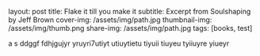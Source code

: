 
layout: post
title: Flake it till you make it
subtitle: Excerpt from Soulshaping by Jeff Brown
cover-img: /assets/img/path.jpg
thumbnail-img: /assets/img/thumb.png
share-img: /assets/img/path.jpg
tags: [books, test]

a
s
ddggf
fdhjgujyr
yruyri7utiyt
utiuytietu
tiyuii
tiuyeu
tyiiuyre
yiueyr
